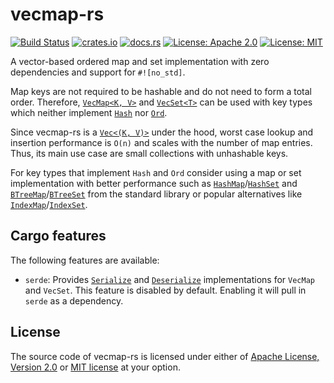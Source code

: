 # vecmap-rs

[![Build Status](https://github.com/martinohmann/vecmap-rs/workflows/ci/badge.svg)](https://github.com/martinohmann/vecmap-rs/actions?query=workflow%3Aci)
[![crates.io](https://img.shields.io/crates/v/vecmap-rs)](https://crates.io/crates/vecmap-rs)
[![docs.rs](https://img.shields.io/docsrs/vecmap-rs)](https://docs.rs/vecmap-rs)
[![License: Apache 2.0](https://img.shields.io/badge/License-Apache_2.0-blue.svg)](https://opensource.org/licenses/Apache-2.0)
[![License: MIT](https://img.shields.io/badge/License-MIT-yellow.svg)](https://opensource.org/licenses/MIT)

A vector-based ordered map and set implementation with zero dependencies and
support for `#![no_std]`.

Map keys are not required to be hashable and do not need to form a total order.
Therefore, [`VecMap<K, V>`](https://docs.rs/vecmap-rs/latest/vecmap/map/struct.VecMap.html)
and [`VecSet<T>`](https://docs.rs/vecmap-rs/latest/vecmap/set/struct.VecSet.html)
can be used with key types which neither implement
[`Hash`](https://doc.rust-lang.org/core/hash/trait.Hash.html) nor
[`Ord`](https://doc.rust-lang.org/core/cmp/trait.Ord.html).

Since vecmap-rs is a [`Vec<(K, V)>`](https://doc.rust-lang.org/alloc/vec/struct.Vec.html)
under the hood, worst case lookup and insertion performance is `O(n)` and
scales with the number of map entries. Thus, its main use case are small
collections with unhashable keys.

For key types that implement `Hash` and `Ord` consider using a map or set
implementation with better performance such as
[`HashMap`](https://doc.rust-lang.org/std/collections/struct.HashMap.html)/[`HashSet`](https://doc.rust-lang.org/std/collections/struct.HashSet.html)
and
[`BTreeMap`](https://doc.rust-lang.org/std/collections/struct.BTreeMap.html)/[`BTreeSet`](https://doc.rust-lang.org/std/collections/struct.BTreeSet.html)
from the standard library or popular alternatives like
[`IndexMap`](https://docs.rs/indexmap/latest/indexmap/map/struct.IndexMap.html)/[`IndexSet`](https://docs.rs/indexmap/latest/indexmap/set/struct.IndexSet.html).

## Cargo features

The following features are available:

* `serde`: Provides [`Serialize`](https://docs.rs/serde/latest/serde/ser/trait.Serialize.html)
  and [`Deserialize`](https://docs.rs/serde/latest/serde/de/trait.Deserialize.html)
  implementations for `VecMap` and `VecSet`. This feature is disabled by
  default. Enabling it will pull in `serde` as a dependency.

## License

The source code of vecmap-rs is licensed under either of [Apache License,
Version 2.0](LICENSE-APACHE.md) or [MIT license](LICENSE-MIT) at your option.
